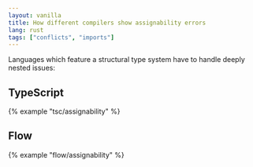 ```yaml
---
layout: vanilla
title: How different compilers show assignability errors
lang: rust
tags: ["conflicts", "imports"]
---
```


Languages which feature a structural type system have to handle deeply nested issues:

## TypeScript

{% example "tsc/assignability" %}

## Flow

{% example "flow/assignability" %}
